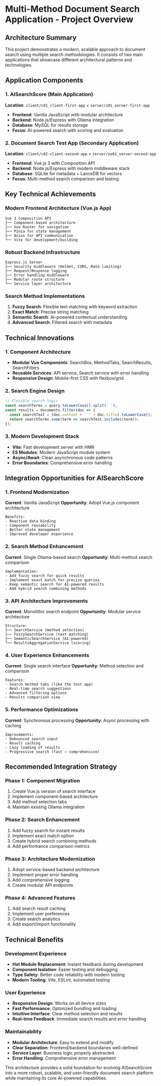 # Multi-Method Document Search Application - Project Overview

## Architecture Summary

This project demonstrates a modern, scalable approach to document search using multiple search methodologies. It consists of two main applications that showcase different architectural patterns and technologies.

## Application Components

### 1. AISearchScore (Main Application)
**Location**: `client/c01_client-first-app` + `server/s01_server-first-app`
- **Frontend**: Vanilla JavaScript with modular architecture
- **Backend**: Node.js/Express with Ollama integration
- **Database**: MySQL for results storage
- **Focus**: AI-powered search with scoring and evaluation

### 2. Document Search Test App (Secondary Application)
**Location**: `client/c02-client-second-app` + `server/so02_server-second-app`
- **Frontend**: Vue.js 3 with Composition API
- **Backend**: Node.js/Express with modern middleware stack
- **Database**: SQLite for metadata + LanceDB for vectors
- **Focus**: Multi-method search comparison and testing

## Key Technical Achievements

### Modern Frontend Architecture (Vue.js App)
```
Vue 3 Composition API
├── Component-based architecture
├── Vue Router for navigation
├── Pinia for state management
├── Axios for API communication
└── Vite for development/building
```

### Robust Backend Infrastructure
```
Express.js Server
├── Security middleware (Helmet, CORS, Rate limiting)
├── Request/Response logging
├── Error handling middleware
├── Modular route structure
└── Service layer architecture
```

### Search Method Implementations
1. **Fuzzy Search**: Flexible text matching with keyword extraction
2. **Exact Match**: Precise string matching
3. **Semantic Search**: AI-powered contextual understanding
4. **Advanced Search**: Filtered search with metadata

## Technical Innovations

### 1. Component Architecture
- **Modular Vue Components**: SearchBox, MethodTabs, SearchResults, SearchFilters
- **Reusable Services**: API service, Search service with error handling
- **Responsive Design**: Mobile-first CSS with flexbox/grid

### 2. Search Engine Design
```javascript
// Flexible search logic
const searchTerms = query.toLowerCase().split(' ');
const results = documents.filter(doc => {
  const searchText = (doc.content + ' ' + doc.title).toLowerCase();
  return searchTerms.some(term => searchText.includes(term));
});
```

### 3. Modern Development Stack
- **Vite**: Fast development server with HMR
- **ES Modules**: Modern JavaScript module system
- **Async/Await**: Clean asynchronous code patterns
- **Error Boundaries**: Comprehensive error handling

## Integration Opportunities for AISearchScore

### 1. Frontend Modernization
**Current**: Vanilla JavaScript
**Opportunity**: Adopt Vue.js component architecture
```
Benefits:
- Reactive data binding
- Component reusability
- Better state management
- Improved developer experience
```

### 2. Search Method Enhancement
**Current**: Single Ollama-based search
**Opportunity**: Multi-method search comparison
```
Implementation:
- Add fuzzy search for quick results
- Implement exact match for precise queries  
- Keep semantic search for AI-powered results
- Add hybrid search combining methods
```

### 3. API Architecture Improvements
**Current**: Monolithic search endpoint
**Opportunity**: Modular service architecture
```
Structure:
├── SearchService (method selection)
├── FuzzySearchService (text matching)
├── SemanticSearchService (AI-powered)
└── ResultsAggregationService (scoring)
```

### 4. User Experience Enhancements
**Current**: Single search interface
**Opportunity**: Method selection and comparison
```
Features:
- Search method tabs (like the test app)
- Real-time search suggestions
- Advanced filtering options
- Results comparison view
```

### 5. Performance Optimizations
**Current**: Synchronous processing
**Opportunity**: Async processing with caching
```
Improvements:
- Debounced search input
- Result caching
- Lazy loading of results
- Progressive search (fast → comprehensive)
```

## Recommended Integration Strategy

### Phase 1: Component Migration
1. Create Vue.js version of search interface
2. Implement component-based architecture
3. Add method selection tabs
4. Maintain existing Ollama integration

### Phase 2: Search Enhancement  
1. Add fuzzy search for instant results
2. Implement exact match option
3. Create hybrid search combining methods
4. Add performance comparison metrics

### Phase 3: Architecture Modernization
1. Adopt service-based backend architecture
2. Implement proper error handling
3. Add comprehensive logging
4. Create modular API endpoints

### Phase 4: Advanced Features
1. Add search result caching
2. Implement user preferences
3. Create search analytics
4. Add export/import functionality

## Technical Benefits

### Development Experience
- **Hot Module Replacement**: Instant feedback during development
- **Component Isolation**: Easier testing and debugging
- **Type Safety**: Better code reliability with modern tooling
- **Modern Tooling**: Vite, ESLint, automated testing

### User Experience  
- **Responsive Design**: Works on all device sizes
- **Fast Performance**: Optimized bundling and loading
- **Intuitive Interface**: Clear method selection and results
- **Real-time Feedback**: Immediate search results and error handling

### Maintainability
- **Modular Architecture**: Easy to extend and modify
- **Clear Separation**: Frontend/backend boundaries well-defined
- **Service Layer**: Business logic properly abstracted
- **Error Handling**: Comprehensive error management

This architecture provides a solid foundation for evolving AISearchScore into a more robust, scalable, and user-friendly document search platform while maintaining its core AI-powered capabilities.